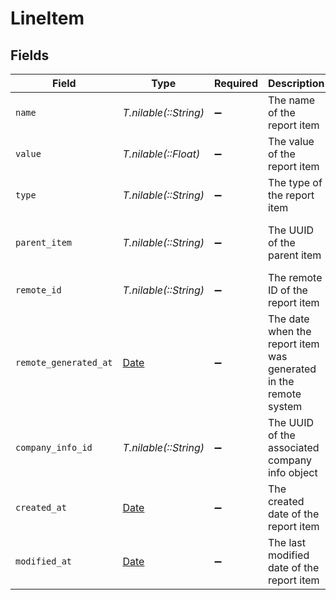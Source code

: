 # LineItem


## Fields

| Field                                                                | Type                                                                 | Required                                                             | Description                                                          | Example                                                              |
| -------------------------------------------------------------------- | -------------------------------------------------------------------- | -------------------------------------------------------------------- | -------------------------------------------------------------------- | -------------------------------------------------------------------- |
| `name`                                                               | *T.nilable(::String)*                                                | :heavy_minus_sign:                                                   | The name of the report item                                          | Net Income                                                           |
| `value`                                                              | *T.nilable(::Float)*                                                 | :heavy_minus_sign:                                                   | The value of the report item                                         | 100000                                                               |
| `type`                                                               | *T.nilable(::String)*                                                | :heavy_minus_sign:                                                   | The type of the report item                                          | Operating Activities                                                 |
| `parent_item`                                                        | *T.nilable(::String)*                                                | :heavy_minus_sign:                                                   | The UUID of the parent item                                          | 801f9ede-c698-4e66-a7fc-48d19eebaa4f                                 |
| `remote_id`                                                          | *T.nilable(::String)*                                                | :heavy_minus_sign:                                                   | The remote ID of the report item                                     | report_item_1234                                                     |
| `remote_generated_at`                                                | [Date](https://ruby-doc.org/stdlib-2.6.1/libdoc/date/rdoc/Date.html) | :heavy_minus_sign:                                                   | The date when the report item was generated in the remote system     | 2024-07-01T12:00:00Z                                                 |
| `company_info_id`                                                    | *T.nilable(::String)*                                                | :heavy_minus_sign:                                                   | The UUID of the associated company info object                       | 801f9ede-c698-4e66-a7fc-48d19eebaa4f                                 |
| `created_at`                                                         | [Date](https://ruby-doc.org/stdlib-2.6.1/libdoc/date/rdoc/Date.html) | :heavy_minus_sign:                                                   | The created date of the report item                                  | 2024-06-15T12:00:00Z                                                 |
| `modified_at`                                                        | [Date](https://ruby-doc.org/stdlib-2.6.1/libdoc/date/rdoc/Date.html) | :heavy_minus_sign:                                                   | The last modified date of the report item                            | 2024-06-15T12:00:00Z                                                 |